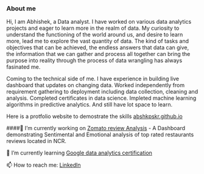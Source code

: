 ### About me
Hi, I am Abhishek, a Data analyst. I have worked on various data analytics projects and eager to learn more in the realm of data. My curiosity to understand the functioning of the world around us, and desire to learn more, lead me to explore the vast quantity of data. The kind of tasks and objectives that can be achieved, the endless answers that data can give, the information that we can gather and process all together can bring the purpose into reality through the process of data wrangling has always fasinated me.

Coming to the technical side of me. I have experience in building live dashboard that updates on changing data. Worked independently from requirement gathering to deployment including data collection, cleaning and analysis. Completed certificates in data science. Impleted machine learning algorithms in predictive analytics. And still have lot space to learn.

Here is a protfolio website to demostrate the skills [abshkpskr.github.io](abshkpskr.github.io)

####🔭 I’m currently working on [Zomato review Analysis](https://github.com/AbshkPskr/Zomato-Reviews-Analysis) - A Dashboard demonstrating Sentimental and Emotional analysis of top rated restaurants reviews located in NCR.

🌱 I’m currently learning [Google data analytics certification](https://www.coursera.org/professional-certificates/google-data-analytics)

📫 How to reach me: [LinkedIn](https://www.linkedin.com/in/abshkpskr/)




<!-- 👯 I’m looking to collaborate on ...
- 🤔 I’m looking for help with ...
- 💬 Ask me about ...

- 😄 Pronouns: ...
- ⚡ Fun fact: ...
-->
